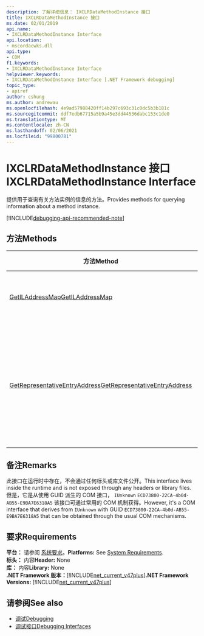 ```yaml
---
description: 了解详细信息： IXCLRDataMethodInstance 接口
title: IXCLRDataMethodInstance 接口
ms.date: 02/01/2019
api.name:
- IXCLRDataMethodInstance Interface
api.location:
- mscordacwks.dll
api.type:
- COM
f1.keywords:
- IXCLRDataMethodInstance Interface
helpviewer.keywords:
- IXCLRDataMethodInstance Interface [.NET Framework debugging]
topic_type:
- apiref
author: cshung
ms.author: andrewau
ms.openlocfilehash: 4e9ad57988420ff14b297c693c31c0dc5b3b181c
ms.sourcegitcommit: ddf7edb67715a5b9a45e3dd44536dabc153c1de0
ms.translationtype: MT
ms.contentlocale: zh-CN
ms.lasthandoff: 02/06/2021
ms.locfileid: "99800781"
---
```

# <a name="ixclrdatamethodinstance-interface"></a><span data-ttu-id="fe68c-103">IXCLRDataMethodInstance 接口</span><span class="sxs-lookup"><span data-stu-id="fe68c-103">IXCLRDataMethodInstance Interface</span></span>

<span data-ttu-id="fe68c-104">提供用于查询有关方法实例的信息的方法。</span><span class="sxs-lookup"><span data-stu-id="fe68c-104">Provides methods for querying information about a method instance.</span></span>

[!INCLUDE[debugging-api-recommended-note](../../../../includes/debugging-api-recommended-note.md)]

## <a name="methods"></a><span data-ttu-id="fe68c-105">方法</span><span class="sxs-lookup"><span data-stu-id="fe68c-105">Methods</span></span>

| <span data-ttu-id="fe68c-106">方法</span><span class="sxs-lookup"><span data-stu-id="fe68c-106">Method</span></span>                                                                                                                  | <span data-ttu-id="fe68c-107">说明</span><span class="sxs-lookup"><span data-stu-id="fe68c-107">Description</span></span>                                 |
| ----------------------------------------------------------------------------------------------------------------------- | ------------------------------------------- |
| [<span data-ttu-id="fe68c-108">GetILAddressMap</span><span class="sxs-lookup"><span data-stu-id="fe68c-108">GetILAddressMap</span></span>](ixclrdatamethodinstance-getiladdressmap-method.md) | <span data-ttu-id="fe68c-109">获取用于寻址映射信息的 IL。</span><span class="sxs-lookup"><span data-stu-id="fe68c-109">Gets the IL to address mapping information.</span></span> |
| [<span data-ttu-id="fe68c-110">GetRepresentativeEntryAddress</span><span class="sxs-lookup"><span data-stu-id="fe68c-110">GetRepresentativeEntryAddress</span></span>](ixclrdatamethodinstance-getrepresentativeentryaddress-method.md) | <span data-ttu-id="fe68c-111">获取方法的所有可能入口点的本机编译的最具代表性的入口点地址。</span><span class="sxs-lookup"><span data-stu-id="fe68c-111">Gets the most representative entry point address for the native compilation of all the possible entry points for a method.</span></span> |

## <a name="remarks"></a><span data-ttu-id="fe68c-112">备注</span><span class="sxs-lookup"><span data-stu-id="fe68c-112">Remarks</span></span>

<span data-ttu-id="fe68c-113">此接口在运行时中存在，不会通过任何标头或库文件公开。</span><span class="sxs-lookup"><span data-stu-id="fe68c-113">This interface lives inside the runtime and is not exposed through any headers or library files.</span></span> <span data-ttu-id="fe68c-114">但是，它是从使用 GUID 派生的 COM 接口， `IUnknown` `ECD73800-22CA-4b0d-AB55-E9BA7E6318A5` 该接口可通过常用的 COM 机制获得。</span><span class="sxs-lookup"><span data-stu-id="fe68c-114">However, it's a COM interface that derives from `IUnknown` with GUID `ECD73800-22CA-4b0d-AB55-E9BA7E6318A5` that can be obtained through the usual COM mechanisms.</span></span>

## <a name="requirements"></a><span data-ttu-id="fe68c-115">要求</span><span class="sxs-lookup"><span data-stu-id="fe68c-115">Requirements</span></span>

<span data-ttu-id="fe68c-116">**平台：** 请参阅 [系统要求](../../get-started/system-requirements.md)。</span><span class="sxs-lookup"><span data-stu-id="fe68c-116">**Platforms:** See [System Requirements](../../get-started/system-requirements.md).</span></span>  
<span data-ttu-id="fe68c-117">**标头：** 内容</span><span class="sxs-lookup"><span data-stu-id="fe68c-117">**Header:** None</span></span>  
<span data-ttu-id="fe68c-118">**库：** 内容</span><span class="sxs-lookup"><span data-stu-id="fe68c-118">**Library:** None</span></span>  
<span data-ttu-id="fe68c-119">**.NET Framework 版本：**[!INCLUDE[net_current_v47plus](../../../../includes/net-current-v47plus.md)]</span><span class="sxs-lookup"><span data-stu-id="fe68c-119">**.NET Framework Versions:** [!INCLUDE[net_current_v47plus](../../../../includes/net-current-v47plus.md)]</span></span>  

## <a name="see-also"></a><span data-ttu-id="fe68c-120">请参阅</span><span class="sxs-lookup"><span data-stu-id="fe68c-120">See also</span></span>

- [<span data-ttu-id="fe68c-121">调试</span><span class="sxs-lookup"><span data-stu-id="fe68c-121">Debugging</span></span>](index.md)
- [<span data-ttu-id="fe68c-122">调试接口</span><span class="sxs-lookup"><span data-stu-id="fe68c-122">Debugging Interfaces</span></span>](debugging-interfaces.md)
